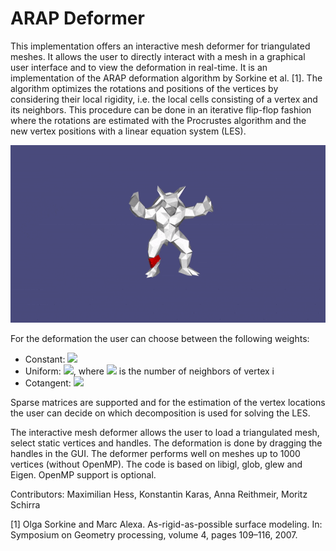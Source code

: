 # ARAP Deformer

This implementation offers an interactive mesh deformer for triangulated meshes. It allows the user to directly interact with a mesh in a graphical user interface and to view the deformation in real-time. It is an implementation of the ARAP deformation algorithm by Sorkine et al. [1]. 
The algorithm optimizes the rotations and positions of the vertices by considering their local rigidity, i.e. the local cells consisting of a vertex and its neighbors. This procedure can be done in an iterative flip-flop fashion where the rotations are estimated with the Procrustes algorithm and the new vertex positions with a linear equation system (LES).

![](arap.gif)


For the deformation the user can choose between the following weights:
- Constant: <img src="https://render.githubusercontent.com/render/math?math=w_{ij}=1">
- Uniform: <img src="https://render.githubusercontent.com/render/math?math=w_{ij}=\frac{1}{|N(v_i)|}">, where <img src="https://render.githubusercontent.com/render/math?math=|N(v_i)|"> is the number of neighbors of vertex i
- Cotangent: <img src="https://render.githubusercontent.com/render/math?math=w_{ij} = \frac{1}{2}(cot(\alpha_{ij}) + cot(\beta_{ij}))">

Sparse matrices are supported and for the estimation of the vertex locations the user can decide on which decomposition is used for solving the LES.

The interactive mesh deformer allows the user to load a triangulated mesh, select static vertices and handles. The deformation is done by dragging the handles in the GUI. The deformer performs well on meshes up to 1000 vertices (without OpenMP). The code is based on libigl, glob, glew and Eigen. OpenMP support is optional.

Contributors: Maximilian Hess, Konstantin Karas, Anna Reithmeir, Moritz Schirra


[1] Olga Sorkine and Marc Alexa. As-rigid-as-possible surface modeling. In: Symposium on Geometry processing, volume 4, pages 109–116, 2007.
